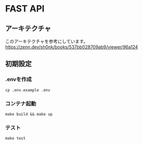 # FAST API

## アーキテクチャ
このアーキテクチャを参考にしています。<br>
https://zenn.dev/sh0nk/books/537bb028709ab9/viewer/96a124

## 初期設定

### .envを作成
```
cp .env.example .env
```

### コンテナ起動
```
make build && make up
```

### テスト
```
make test
```
